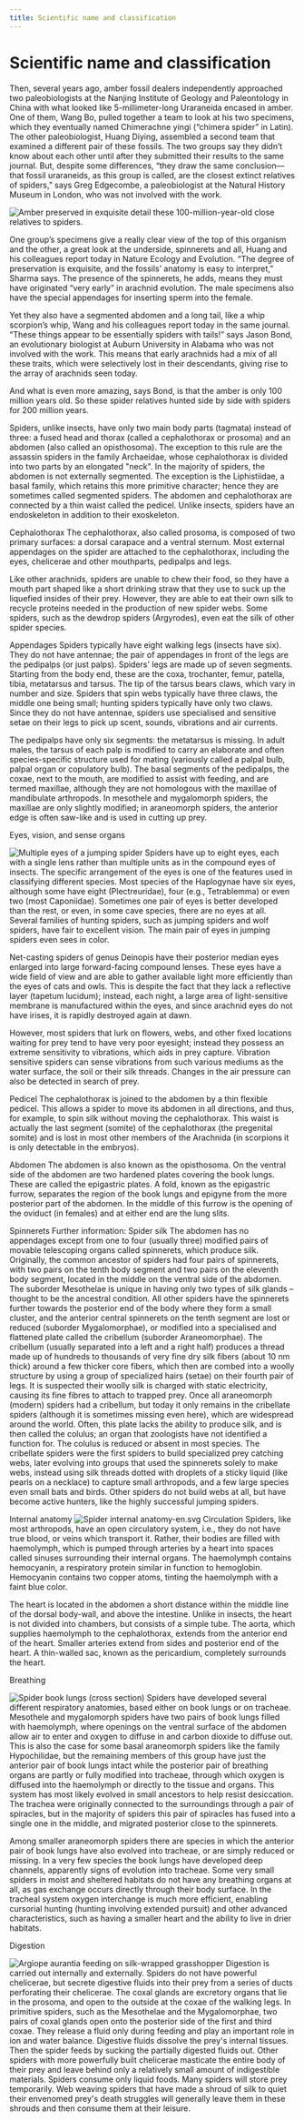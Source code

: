```yaml
---
title: Scientific name and classification
---
```


# Scientific name and classification

Then, several years ago, amber fossil dealers independently approached two paleobiologists at the Nanjing Institute of Geology and Paleontology in China with what looked like 5-millimeter-long Uraraneida encased in amber. One of them, Wang Bo, pulled together a team to look at his two specimens, which they eventually named Chimerachne yingi (“chimera spider” in Latin). The other paleobiologist, Huang Diying, assembled a second team that examined a different pair of these fossils. The two groups say they didn’t know about each other until after they submitted their results to the same journal. But, despite some differences, “they draw the same conclusion—that fossil uraraneids, as this group is called, are the closest extinct relatives of spiders,” says Greg Edgecombe, a paleobiologist at the Natural History Museum in London, who was not involved with the work.

![Amber preserved in exquisite detail these 100-million-year-old close relatives to spiders.](https://www.sciencemag.org/sites/default/files/styles/article_main_image_-_1280w__no_aspect_/public/int%20spider_16x9.jpg?itok=rk2VVeKI)

One group’s specimens give a really clear view of the top of this organism and the other, a great look at the underside, spinnerets and all, Huang and his colleagues report today in Nature Ecology and Evolution. “The degree of preservation is exquisite, and the fossils’ anatomy is easy to interpret,” Sharma says. The presence of the spinnerets, he adds, means they must have originated “very early” in arachnid evolution. The male specimens also have the special appendages for inserting sperm into the female.

Yet they also have a segmented abdomen and a long tail, like a whip scorpion’s whip, Wang and his colleagues report today in the same journal. “These things appear to be essentially spiders with tails!” says Jason Bond, an evolutionary biologist at Auburn University in Alabama who was not involved with the work. This means that early arachnids had a mix of all these traits, which were selectively lost in their descendants, giving rise to the array of arachnids seen today.

And what is even more amazing, says Bond, is that the amber is only 100 million years old. So these spider relatives hunted side by side with spiders for 200 million years.

Spiders, unlike insects, have only two main body parts (tagmata) instead of three: a fused head and thorax (called a cephalothorax or prosoma) and an abdomen (also called an opisthosoma). The exception to this rule are the assassin spiders in the family Archaeidae, whose cephalothorax is divided into two parts by an elongated "neck". In the majority of spiders, the abdomen is not externally segmented. The exception is the Liphistiidae, a basal family, which retains this more primitive character; hence they are sometimes called segmented spiders. The abdomen and cephalothorax are connected by a thin waist called the pedicel. Unlike insects, spiders have an endoskeleton in addition to their exoskeleton.

Cephalothorax
The cephalothorax, also called prosoma, is composed of two primary surfaces: a dorsal carapace and a ventral sternum. Most external appendages on the spider are attached to the cephalothorax, including the eyes, chelicerae and other mouthparts, pedipalps and legs.

Like other arachnids, spiders are unable to chew their food, so they have a mouth part shaped like a short drinking straw that they use to suck up the liquefied insides of their prey. However, they are able to eat their own silk to recycle proteins needed in the production of new spider webs. Some spiders, such as the dewdrop spiders (Argyrodes), even eat the silk of other spider species.

Appendages
Spiders typically have eight walking legs (insects have six). They do not have antennae; the pair of appendages in front of the legs are the pedipalps (or just palps). Spiders' legs are made up of seven segments. Starting from the body end, these are the coxa, trochanter, femur, patella, tibia, metatarsus and tarsus. The tip of the tarsus bears claws, which vary in number and size. Spiders that spin webs typically have three claws, the middle one being small; hunting spiders typically have only two claws. Since they do not have antennae, spiders use specialised and sensitive setae on their legs to pick up scent, sounds, vibrations and air currents.

The pedipalps have only six segments: the metatarsus is missing. In adult males, the tarsus of each palp is modified to carry an elaborate and often species-specific structure used for mating (variously called a palpal bulb, palpal organ or copulatory bulb). The basal segments of the pedipalps, the coxae, next to the mouth, are modified to assist with feeding, and are termed maxillae, although they are not homologous with the maxillae of mandibulate arthropods. In mesothele and mygalomorph spiders, the maxillae are only slightly modified; in araneomorph spiders, the anterior edge is often saw-like and is used in cutting up prey.

Eyes, vision, and sense organs

![Multiple eyes of a jumping spider](https://en.wikipedia.org/wiki/File:Jumping_Spider_Eyes.jpg)
Spiders have up to eight eyes, each with a single lens rather than multiple units as in the compound eyes of insects. The specific arrangement of the eyes is one of the features used in classifying different species. Most species of the Haplogynae have six eyes, although some have eight (Plectreuridae), four (e.g., Tetrablemma) or even two (most Caponiidae). Sometimes one pair of eyes is better developed than the rest, or even, in some cave species, there are no eyes at all. Several families of hunting spiders, such as jumping spiders and wolf spiders, have fair to excellent vision. The main pair of eyes in jumping spiders even sees in color.

Net-casting spiders of genus Deinopis have their posterior median eyes enlarged into large forward-facing compound lenses. These eyes have a wide field of view and are able to gather available light more efficiently than the eyes of cats and owls. This is despite the fact that they lack a reflective layer (tapetum lucidum); instead, each night, a large area of light-sensitive membrane is manufactured within the eyes, and since arachnid eyes do not have irises, it is rapidly destroyed again at dawn.

However, most spiders that lurk on flowers, webs, and other fixed locations waiting for prey tend to have very poor eyesight; instead they possess an extreme sensitivity to vibrations, which aids in prey capture. Vibration sensitive spiders can sense vibrations from such various mediums as the water surface, the soil or their silk threads. Changes in the air pressure can also be detected in search of prey.

Pedicel
The cephalothorax is joined to the abdomen by a thin flexible pedicel. This allows a spider to move its abdomen in all directions, and thus, for example, to spin silk without moving the cephalothorax. This waist is actually the last segment (somite) of the cephalothorax (the pregenital somite) and is lost in most other members of the Arachnida (in scorpions it is only detectable in the embryos).

Abdomen
The abdomen is also known as the opisthosoma. On the ventral side of the abdomen are two hardened plates covering the book lungs. These are called the epigastric plates. A fold, known as the epigastric furrow, separates the region of the book lungs and epigyne from the more posterior part of the abdomen. In the middle of this furrow is the opening of the oviduct (in females) and at either end are the lung slits.

Spinnerets
Further information: Spider silk
The abdomen has no appendages except from one to four (usually three) modified pairs of movable telescoping organs called spinnerets, which produce silk. Originally, the common ancestor of spiders had four pairs of spinnerets, with two pairs on the tenth body segment and two pairs on the eleventh body segment, located in the middle on the ventral side of the abdomen. The suborder Mesothelae is unique in having only two types of silk glands – thought to be the ancestral condition. All other spiders have the spinnerets further towards the posterior end of the body where they form a small cluster, and the anterior central spinnerets on the tenth segment are lost or reduced (suborder Mygalomorphae), or modified into a specialised and flattened plate called the cribellum (suborder Araneomorphae). The cribellum (usually separated into a left and a right half) produces a thread made up of hundreds to thousands of very fine dry silk fibers (about 10 nm thick) around a few thicker core fibers, which then are combed into a woolly structure by using a group of specialized hairs (setae) on their fourth pair of legs. It is suspected their woolly silk is charged with static electricity, causing its fine fibres to attach to trapped prey. Once all araneomorph (modern) spiders had a cribellum, but today it only remains in the cribellate spiders (although it is sometimes missing even here), which are widespread around the world. Often, this plate lacks the ability to produce silk, and is then called the colulus; an organ that zoologists have not identified a function for. The colulus is reduced or absent in most species. The cribellate spiders were the first spiders to build specialized prey catching webs, later evolving into groups that used the spinnerets solely to make webs, instead using silk threads dotted with droplets of a sticky liquid (like pearls on a necklace) to capture small arthropods, and a few large species even small bats and birds. Other spiders do not build webs at all, but have become active hunters, like the highly successful jumping spiders.

Internal anatomy
![Spider internal anatomy-en.svg](https://upload.wikimedia.org/wikipedia/commons/thumb/2/22/Spider_internal_anatomy-en.svg/1400px-Spider_internal_anatomy-en.svg.png)
Circulation
Spiders, like most arthropods, have an open circulatory system, i.e., they do not have true blood, or veins which transport it. Rather, their bodies are filled with haemolymph, which is pumped through arteries by a heart into spaces called sinuses surrounding their internal organs. The haemolymph contains hemocyanin, a respiratory protein similar in function to hemoglobin. Hemocyanin contains two copper atoms, tinting the haemolymph with a faint blue color.

The heart is located in the abdomen a short distance within the middle line of the dorsal body-wall, and above the intestine. Unlike in insects, the heart is not divided into chambers, but consists of a simple tube. The aorta, which supplies haemolymph to the cephalothorax, extends from the anterior end of the heart. Smaller arteries extend from sides and posterior end of the heart. A thin-walled sac, known as the pericardium, completely surrounds the heart.

Breathing

![Spider book lungs (cross section)](https://upload.wikimedia.org/wikipedia/commons/thumb/9/98/Comstock-book-lungs.png/440px-Comstock-book-lungs.png)
Spiders have developed several different respiratory anatomies, based either on book lungs or on tracheae. Mesothele and mygalomorph spiders have two pairs of book lungs filled with haemolymph, where openings on the ventral surface of the abdomen allow air to enter and oxygen to diffuse in and carbon dioxide to diffuse out. This is also the case for some basal araneomorph spiders like the family Hypochilidae, but the remaining members of this group have just the anterior pair of book lungs intact while the posterior pair of breathing organs are partly or fully modified into tracheae, through which oxygen is diffused into the haemolymph or directly to the tissue and organs. This system has most likely evolved in small ancestors to help resist desiccation. The trachea were originally connected to the surroundings through a pair of spiracles, but in the majority of spiders this pair of spiracles has fused into a single one in the middle, and migrated posterior close to the spinnerets.

Among smaller araneomorph spiders there are species in which the anterior pair of book lungs have also evolved into tracheae, or are simply reduced or missing. In a very few species the book lungs have developed deep channels, apparently signs of evolution into tracheae. Some very small spiders in moist and sheltered habitats do not have any breathing organs at all, as gas exchange occurs directly through their body surface. In the tracheal system oxygen interchange is much more efficient, enabling cursorial hunting (hunting involving extended pursuit) and other advanced characteristics, such as having a smaller heart and the ability to live in drier habitats.

Digestion

![Argiope aurantia feeding on silk-wrapped grasshopper](https://upload.wikimedia.org/wikipedia/commons/thumb/8/80/OrbWheever-Georgia-Woods.png/380px-OrbWheever-Georgia-Woods.png)
Digestion is carried out internally and externally. Spiders do not have powerful chelicerae, but secrete digestive fluids into their prey from a series of ducts perforating their chelicerae. The coxal glands are excretory organs that lie in the prosoma, and open to the outside at the coxae of the walking legs. In primitive spiders, such as the Mesothelae and the Mygalomorphae, two pairs of coxal glands open onto the posterior side of the first and third coxae. They release a fluid only during feeding and play an important role in ion and water balance. Digestive fluids dissolve the prey's internal tissues. Then the spider feeds by sucking the partially digested fluids out. Other spiders with more powerfully built chelicerae masticate the entire body of their prey and leave behind only a relatively small amount of indigestible materials. Spiders consume only liquid foods. Many spiders will store prey temporarily. Web weaving spiders that have made a shroud of silk to quiet their envenomed prey's death struggles will generally leave them in these shrouds and then consume them at their leisure.

